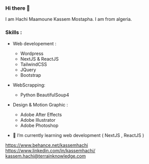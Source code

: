 ### Hi there 👋

I am Hachi Maamoune Kassem Mostapha. I am from algeria.

### Skills : 
  * Web developement :
      - Wordpress
      - NextJS & ReactJS
      - TailwindCSS
      - JQuery
      - Bootstrap
  
  * WebScrapping:
      - Python BeautifulSoup4 

 * Design & Motion Graphic :
      - Adobe After Effects
      - Adobe Illustrator
      - Adobe Photoshop

- 🌱 I’m currently learning web development ( NextJS , ReactJS )

https://www.behance.net/kassemhachi 
<br>
https://www.linkedin.com/in/kassemhachi/
<br>
<a href="mailto:kassem.hachi@terrainknowledge.com">kassem.hachi@terrainknowledge.com</a>

